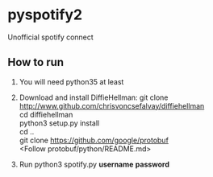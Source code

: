 # pyspotify2
Unofficial spotify connect

## How to run
1. You will need python35 at least

2. Download and install DiffieHellman:
   git clone http://www.github.com/chrisvoncsefalvay/diffiehellman  
   cd diffiehellman  
   python3 setup.py install  
   cd ..  
   git clone https://github.com/google/protobuf  
   <Follow protobuf/python/README.md>  
   
3. Run python3 spotify.py **username** **password**
